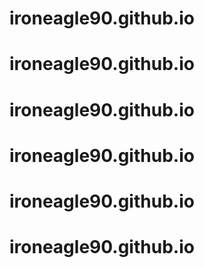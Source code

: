 # ironeagle90.github.io
# ironeagle90.github.io
# ironeagle90.github.io
# ironeagle90.github.io
# ironeagle90.github.io
# ironeagle90.github.io
